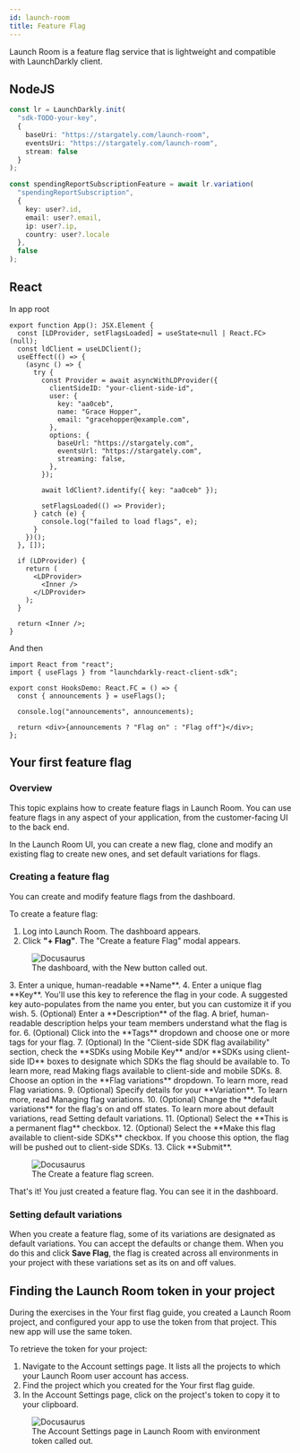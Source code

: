 ```yaml
---
id: launch-room
title: Feature Flag
---
```


Launch Room is a feature flag service that is lightweight and compatible with LaunchDarkly client.

## NodeJS

```ts
const lr = LaunchDarkly.init(
  "sdk-TODO-your-key",
  {
    baseUri: "https://stargately.com/launch-room",
    eventsUri: "https://stargately.com/launch-room",
    stream: false
  }
);

const spendingReportSubscriptionFeature = await lr.variation(
  "spendingReportSubscription",
  {
    key: user?.id,
    email: user?.email,
    ip: user?.ip,
    country: user?.locale
  },
  false
);
```

## React

In app root

```tsx
export function App(): JSX.Element {
  const [LDProvider, setFlagsLoaded] = useState<null | React.FC>(null);
  const ldClient = useLDClient();
  useEffect(() => {
    (async () => {
      try {
        const Provider = await asyncWithLDProvider({
          clientSideID: "your-client-side-id",
          user: {
            key: "aa0ceb",
            name: "Grace Hopper",
            email: "gracehopper@example.com",
          },
          options: {
            baseUrl: "https://stargately.com",
            eventsUrl: "https://stargately.com",
            streaming: false,
          },
        });

        await ldClient?.identify({ key: "aa0ceb" });

        setFlagsLoaded(() => Provider);
      } catch (e) {
        console.log("failed to load flags", e);
      }
    })();
  }, []);

  if (LDProvider) {
    return (
      <LDProvider>
        <Inner />
      </LDProvider>
    );
  }

  return <Inner />;
}
```

And then

```tsx
import React from "react";
import { useFlags } from "launchdarkly-react-client-sdk";

export const HooksDemo: React.FC = () => {
  const { announcements } = useFlags();

  console.log("announcements", announcements);

  return <div>{announcements ? "Flag on" : "Flag off"}</div>;
};
```

## Your first feature flag

### Overview
This topic explains how to create feature flags in Launch Room. You can use feature flags in any aspect of your application, from the customer-facing UI to the back end.

In the Launch Room UI, you can create a new flag, clone and modify an existing flag to create new ones, and set default variations for flags.

### Creating a feature flag

You can create and modify feature flags from the dashboard.

To create a feature flag:

1. Log into Launch Room. The dashboard appears.
2. Click **"+ Flag"**. The "Create a feature Flag" modal appears.
<figure>
    <img alt="Docusaurus " src={require('@docusaurus/useBaseUrl').default('img/launch-room-dashboard.png')} />
    <figcaption>The dashboard, with the New button called out.</figcaption>
</figure>
3. Enter a unique, human-readable **Name**.
4. Enter a unique flag **Key**. You'll use this key to reference the flag in your code. A suggested key auto-populates from the name you enter, but you can customize it if you wish.
5. (Optional) Enter a **Description** of the flag. A brief, human-readable description helps your team members understand what the flag is for.
6. (Optional) Click into the **Tags** dropdown and choose one or more tags for your flag.
7. (Optional) In the "Client-side SDK flag availability" section, check the **SDKs using Mobile Key** and/or **SDKs using client-side ID** boxes to designate which SDKs the flag should be available to. To learn more, read Making flags available to client-side and mobile SDKs.
8. Choose an option in the **Flag variations** dropdown. To learn more, read Flag variations.
9. (Optional) Specify details for your **Variation**. To learn more, read Managing flag variations.
10. (Optional) Change the **default variations** for the flag's on and off states. To learn more about default variations, read Setting default variations.
11. (Optional) Select the **This is a permanent flag** checkbox.
12. (Optional) Select the **Make this flag available to client-side SDKs** checkbox. If you choose this option, the flag will be pushed out to client-side SDKs.
13. Click **Submit**.
<figure>
    <img alt="Docusaurus " src={require('@docusaurus/useBaseUrl').default('img/launch-room-new-flag.png')} />
    <figcaption>The Create a feature flag screen.</figcaption>
</figure>

That's it! You just created a feature flag. You can see it in the dashboard.

### Setting default variations
When you create a feature flag, some of its variations are designated as default variations. You can accept the defaults or change them. When you do this and click **Save Flag**, the flag is created across all environments in your project with these variations set as its on and off values.

## Finding the Launch Room token in your project

During the exercises in the Your first flag guide, you created a Launch Room project, and configured your app to use the token from that project. This new app will use the same token.

To retrieve the token for your project:

1. Navigate to the Account settings page. It lists all the projects to which your Launch Room user account has access.
2. Find the project which you created for the Your first flag guide.
3. In the Account Settings page, click on the project's token to copy it to your clipboard.

<figure>
    <img alt="Docusaurus " src={require('@docusaurus/useBaseUrl').default('img/launch-room-token.png')} />
    <figcaption>The Account Settings page in Launch Room with environment token called out.</figcaption>
</figure>
